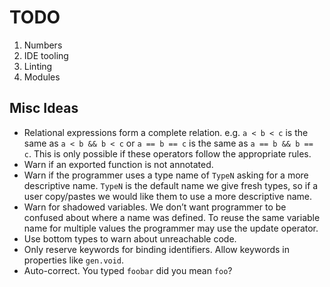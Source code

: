 # TODO

1. Numbers
2. IDE tooling
3. Linting
4. Modules

## Misc Ideas

- Relational expressions form a complete relation. e.g. `a < b < c` is the same
  as `a < b && b < c` or `a == b == c` is the same as `a == b && b == c`. This
  is only possible if these operators follow the appropriate rules.
- Warn if an exported function is not annotated.
- Warn if the programmer uses a type name of `TypeN` asking for a more
  descriptive name. `TypeN` is the default name we give fresh types, so if a
  user copy/pastes we would like them to use a more descriptive name.
- Warn for shadowed variables. We don’t want programmer to be confused about
  where a name was defined. To reuse the same variable name for multiple values
  the programmer may use the update operator.
- Use bottom types to warn about unreachable code.
- Only reserve keywords for binding identifiers. Allow keywords in properties
  like `gen.void`.
- Auto-correct. You typed `foobar` did you mean `foo`?
